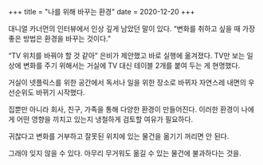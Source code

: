 +++
title = "나를 위해 바꾸는 환경"
date = 2020-12-20
+++

대니얼 카너먼의 인터뷰에서 인상 깊게 남았던 말이 있다.
“변화를 취하고 싶을 때 가장 좋은 방법은 환경을 바꾸는 것이다.”

“TV 위치를 바꿔야 할 것 같아” 은비가 제안했고 바로 실행에 옮겨졌다.
TV만 보는 일상에 변화를 주기 위해서는 거실에 TV 대신 테이블 2개를 붙여 두는 게 현명했다.

거실이 넷플릭스를 위한 공간에서 독서나 일을 위한 장소로 바뀌자 자연스레 내면의 우선순위도 바뀌기 시작했다.

집뿐만 아니라 회사, 친구, 가족을 통해 다양한 환경이 만들어진다. 이러한 환경이 나에게 어떤 영향을 끼치고 있는지 냉철하게 검토할 여유가 필요하다.

귀찮다고 변화를 거부하고 잘못된 위치에 있는 물건을 옮기기 꺼리면 안 된다.

그래야 잊지 않을 수 있다. 아무리 무거워도 옮길 수 있는 물건에 불과하다는 것을.
